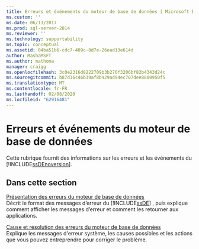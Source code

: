 ```yaml
---
title: Erreurs et événements du moteur de base de données | Microsoft Docs
ms.custom: ''
ms.date: 06/13/2017
ms.prod: sql-server-2014
ms.reviewer: ''
ms.technology: supportability
ms.topic: conceptual
ms.assetid: 04ba51b6-cdc7-409c-8d7e-26ead13e614d
author: MashaMSFT
ms.author: mathoma
manager: craigg
ms.openlocfilehash: 3c0e2316d8222709b3b276f3206bf82b4343d24c
ms.sourcegitcommit: b87d36c46b39af8b929ad94ec707dee8800950f5
ms.translationtype: MT
ms.contentlocale: fr-FR
ms.lasthandoff: 02/08/2020
ms.locfileid: "62916481"
---
```

# <a name="database-engine-events-and-errors"></a>Erreurs et événements du moteur de base de données
  Cette rubrique fournit des informations sur les erreurs et les événements du [!INCLUDE[ssDEnoversion](../../includes/ssdenoversion-md.md)].  
  
## <a name="in-this-section"></a>Dans cette section  
 [Présentation des erreurs du moteur de base de données](../native-client-ole-db-errors/errors.md)  
 Décrit le format des messages d’erreur du [!INCLUDE[ssDE](../../includes/ssde-md.md)] , puis explique comment afficher les messages d’erreur et comment les retourner aux applications.  
  
 [Cause et résolution des erreurs du moteur de base de données](../../database-engine/cause-and-resolution-of-database-engine-errors.md)  
 Explique les messages d'erreur système, les causes possibles et les actions que vous pouvez entreprendre pour corriger le problème.  
  
  
